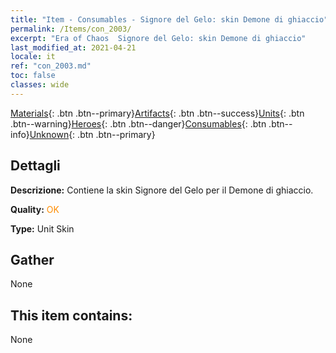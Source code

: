 ```yaml
---
title: "Item - Consumables - Signore del Gelo: skin Demone di ghiaccio"
permalink: /Items/con_2003/
excerpt: "Era of Chaos  Signore del Gelo: skin Demone di ghiaccio"
last_modified_at: 2021-04-21
locale: it
ref: "con_2003.md"
toc: false
classes: wide
---
```

 [Materials](/it/Items/){: .btn .btn--primary}[Artifacts](/it/Items/Artifacts/){: .btn .btn--success}[Units](/it/Items/Units/){: .btn .btn--warning}[Heroes](/it/Items/Heroes/){: .btn .btn--danger}[Consumables](/it/Items/Consumables/){: .btn .btn--info}[Unknown](/it/Items/Unknown/){: .btn .btn--primary}

## Dettagli
 **Descrizione:** Contiene la skin Signore del Gelo per il Demone di ghiaccio.

 **Quality:** <span style="color: #FF8C00">OK</span>

 **Type:** Unit Skin

## Gather

  None

## This item contains:

  None

